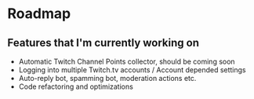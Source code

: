 # Roadmap

## Features that I'm currently working on

* Automatic Twitch Channel Points collector, should be coming soon
* Logging into multiple Twitch.tv accounts / Account depended settings
* Auto-reply bot, spamming bot, moderation actions etc.
* Code refactoring and optimizations
